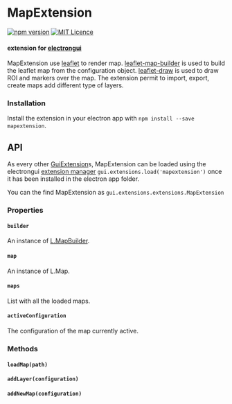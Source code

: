 # MapExtension
[![npm version](https://badge.fury.io/js/mapextension.svg)](https://badge.fury.io/js/mapextension)
[![MIT Licence](https://badges.frapsoft.com/os/mit/mit.png?v=103)](https://opensource.org/licenses/mit-license.php)
#### extension for [electrongui](https://gherardovarando.github.io/electrongui/)


MapExtension use [leaflet](http://leafletjs.com) to render map.
[leaflet-map-builder](https://github.com/gherardovarando/leaflet-map-builder)
is used to build the leaflet map from the configuration object. [leaflet-draw](https://github.com/Leaflet/Leaflet.draw) is used to draw ROI and markers over the map.
The extension permit to import, export, create maps add different type of layers.

### Installation

Install the extension in your electron app with
`npm install --save mapextension`.

## API

As every other [GuiExtension](https://gherardovarando.github.io/electrongui/API.html#guiextension)s, MapExtension can be loaded using the electrongui [extension manager](https://gherardovarando.github.io/electrongui/API.html#extensionsmanager) `gui.extensions.load('mapextension')` once it has been installed in the electron app folder.

You can the find MapExtension as `gui.extensions.extensions.MapExtension`

### Properties

#### `builder`
An instance of [L.MapBuilder](https://github.com/gherardovarando/leaflet-map-builder).

#### `map`
An instance of L.Map.

#### `maps`
List with all the loaded maps.

#### `activeConfiguration`
The configuration of the map currently active.

### Methods

#### `loadMap(path)`

#### `addLayer(configuration)`

#### `addNewMap(configuration)`
